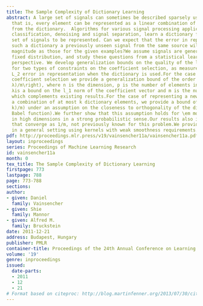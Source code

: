 ```yaml
---
title: The Sample Complexity of Dictionary Learning
abstract: A large set of signals can sometimes be described sparsely using a dictionary,
  that is, every element can be represented as a linear combination of few elements
  from the dictionary.  Algorithms for various signal processing applications, including
  classification, denoising and signal separation, learn a dictionary from a given
  set of signals to be represented. Can we expect that the error in representing by
  such a dictionary a previously unseen signal from the same source will be of similar
  magnitude as those for the given examples?We assume signals are generated from a
  fixed distribution, and study these questions from a statistical learning theory
  perspective. We develop generalization bounds on the quality of the learned dictionary
  for two types of constraints on the coefficient selection, as measured by the expected
  L_2 error in representation when the dictionary is used.For the case of l_1 regularized
  coefficient selection we provide a generalization bound of the order of O\left(\sqrtnp\ln(m
  λ)/m\right), where n is the dimension, p is the number of elements in the dictionary,
  λis a bound on the l_1 norm of the coefficient vector and m is the number of samples,
  which complements existing results.For the case of representing a new signal as
  a combination of at most k dictionary elements, we provide a bound ofthe order O(\sqrtnp\ln(m
  k)/m) under an assumption on the closeness to orthogonality of the dictionary (low
  Babel function).We further show that this assumption holds for \em most dictionaries
  in high dimensions in a strong probabilistic sense.Our results also include bounds
  that converge as 1/m, not previously known for this problem.We provide similar results
  in a general setting using kernels with weak smoothness requirements.
pdf: http://proceedings.mlr.press/v19/vainsencher11a/vainsencher11a.pdf
layout: inproceedings
series: Proceedings of Machine Learning Research
id: vainsencher11a
month: 0
tex_title: The Sample Complexity of Dictionary Learning
firstpage: 773
lastpage: 788
page: 773-788
sections: 
author:
- given: Daniel
  family: Vainsencher
- given: Shie
  family: Mannor
- given: Alfred M.
  family: Bruckstein
date: 2011-12-21
address: Budapest, Hungary
publisher: PMLR
container-title: Proceedings of the 24th Annual Conference on Learning Theory
volume: '19'
genre: inproceedings
issued:
  date-parts:
  - 2011
  - 12
  - 21
# Format based on citeproc: http://blog.martinfenner.org/2013/07/30/citeproc-yaml-for-bibliographies/
---
```

